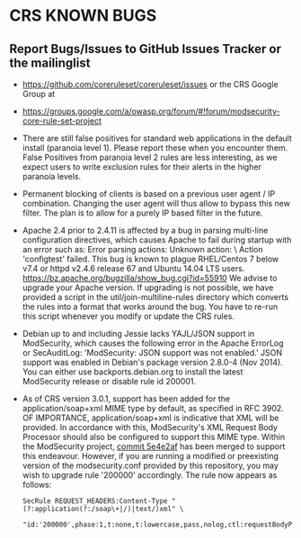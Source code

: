 # CRS KNOWN BUGS

## Report Bugs/Issues to GitHub Issues Tracker or the mailinglist

* https://github.com/coreruleset/coreruleset/issues
or the CRS Google Group at
* https://groups.google.com/a/owasp.org/forum/#!forum/modsecurity-core-rule-set-project

* There are still false positives for standard web applications in
  the default install (paranoia level 1). Please report these when
  you encounter them.
  False Positives from paranoia level 2 rules are less interesting,
  as we expect users to write exclusion rules for their alerts in
  the higher paranoia levels.
* Permanent blocking of clients is based on a previous user agent / IP
  combination. Changing the user agent will thus allow to bypass
  this new filter. The plan is to allow for a purely IP based
  filter in the future.
* Apache 2.4 prior to 2.4.11 is affected by a bug in parsing multi-line
  configuration directives, which causes Apache to fail during startup
  with an error such as:
    Error parsing actions: Unknown action: \\
    Action 'configtest' failed.
  This bug is known to plague RHEL/Centos 7 below v7.4 or
  httpd v2.4.6 release 67 and Ubuntu 14.04 LTS users.
  https://bz.apache.org/bugzilla/show_bug.cgi?id=55910
  We advise to upgrade your Apache version. If upgrading is not possible,
  we have provided a script in the util/join-multiline-rules directory
  which converts the rules into a format that works around the bug.
  You have to re-run this script whenever you modify or update
  the CRS rules.
* Debian up to and including Jessie lacks YAJL/JSON support in ModSecurity,
  which causes the following error in the Apache ErrorLog or SecAuditLog:
    'ModSecurity: JSON support was not enabled.'
  JSON support was enabled in Debian's package version 2.8.0-4 (Nov 2014).
  You can either use backports.debian.org to install the latest ModSecurity
  release or disable rule id 200001.
* As of CRS version 3.0.1, support has been added for the application/soap+xml MIME
  type by default, as specified in RFC 3902. OF IMPORTANCE, application/soap+xml is
  indicative that XML will be provided. In accordance with this, ModSecurity's XML
  Request Body Processor should also be configured to support this MIME type. Within
  the ModSecurity project, [commit 5e4e2af](https://github.com/SpiderLabs/ModSecurity/commit/5e4e2af7a6f07854fee6ed36ef4a381d4e03960e)
  has been merged to support this endeavour. However, if you are running a modified or
  preexisting version of the modsecurity.conf provided by this repository, you may
  wish to upgrade rule '200000' accordingly. The rule now appears as follows:
  ```
  SecRule REQUEST_HEADERS:Content-Type "(?:application(?:/soap\+|/)|text/)xml" \
       "id:'200000',phase:1,t:none,t:lowercase,pass,nolog,ctl:requestBodyProcessor=XML"
  ```
